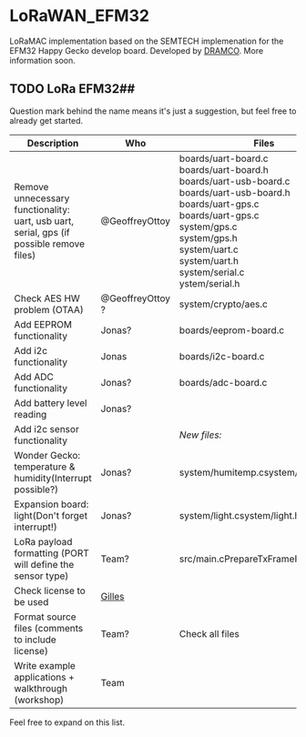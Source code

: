 # LoRaWAN_EFM32
LoRaMAC implementation based on the SEMTECH implemenation for the EFM32 Happy Gecko develop board.
Developed by [DRAMCO](http://www.dramco.be).
More information soon.



## TODO LoRa EFM32## 

Question mark behind the name means it&#39;s just a suggestion, but feel free to already get started.

| Description | Who | Files | Status |
| --- | --- | --- | --- |
| Remove unnecessary functionality: uart, usb uart, serial, gps (if possible remove files) | @GeoffreyOttoy | boards/uart-board.c<br>boards/uart-board.h<br>boards/uart-usb-board.c<br>boards/uart-usb-board.h<br>boards/uart-gps.c<br>boards/uart-gps.c<br>system/gps.c<br>system/gps.h<br>system/uart.c<br>system/uart.h<br>system/serial.c<br>ystem/serial.h | |
| Check AES HW problem (OTAA) | @GeoffreyOttoy ? | system/crypto/aes.c | |
| Add EEPROM functionality | Jonas? | boards/eeprom-board.c | |
| Add i2c functionality | Jonas | boards/i2c-board.c | |
| Add ADC functionality | Jonas? | boards/adc-board.c | |
| Add battery level reading | Jonas? |   | |
| Add i2c sensor functionality |   | _New files:_ | |
| Wonder Gecko: temperature &amp; humidity(Interrupt possible?) | Jonas? | system/humitemp.csystem/humitemp.h | |
| Expansion board: light(Don&#39;t forget interrupt!) | Jonas? | system/light.csystem/light.h | |
| LoRa payload formatting (PORT will define the sensor type) | Team? | src/main.cPrepareTxFrameFrame(…) | |
| Check license to be used | [Gilles](https://github.com/GillesC) |   | done |
| Format source files (comments to include license) | Team? | Check all files | |
| Write example applications + walkthrough (workshop) | Team |   | |

Feel free to expand on this list.


